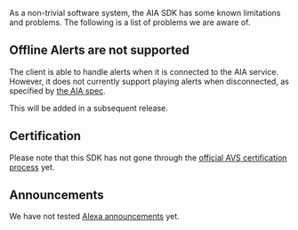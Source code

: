 As a non-trivial software system, the AIA SDK has some known limitations and problems. The following is a list of problems we are aware of.

## Offline Alerts are not supported

The client is able to handle alerts when it is connected to the AIA service. However, it does not currently support playing alerts when disconnected, as specified by [the AIA spec](https://developer.amazon.com/en-US/docs/alexa/alexa-voice-service/avs-for-aws-iot-alerts.html).

This will be added in a subsequent release.

## Certification

Please note that this SDK has not gone through the [official AVS certification process](https://developer.amazon.com/en-US/docs/alexa/alexa-voice-service/product-testing-overview.html) yet. 

## Announcements

We have not tested [Alexa announcements](https://developer.amazon.com/en-US/docs/alexa/acm/announcements-acm.html) yet.
